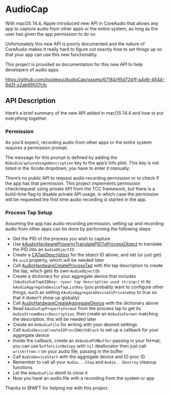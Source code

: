 # AudioCap

With macOS 14.4, Apple introduced new API in CoreAudio that allows any app to capture audio from other apps or the entire system, as long as the user has given the app permission to do so.

Unfortunately this new API is poorly documented and the nature of CoreAudio makes it really hard to figure out exactly how to set things up so that your app can use this new functionality.

This project is provided as documentation for this new API to help developers of audio apps.

https://github.com/insidegui/AudioCap/assets/67184/95d72d1f-a4d6-4544-9d2f-a2ab99507cfc

## API Description

Here’s a brief summary of the new API added in macOS 14.4 and how to put everything together.

### Permission

As you’d expect, recording audio from other apps or the entire system requires a permission prompt.

The message for this prompt is defined by adding the `NSAudioCaptureUsageDescription` key to the app’s Info.plist. This key is not listed in the Xcode dropdown, you have to enter it manually. 

There’s no public API to request audio recording permission or to check if the app has that permission. This project implements permission check/request using private API from the TCC framework, but there is a build-time flag to disable private API usage, in which case the permission will be requested the first time audio recording is started in the app.

### Process Tap Setup

Assuming the app has audio recording permission, setting up and recording audio from other apps can be done by performing the following steps:

- Get the PID of the process you wish to capture
- Use [kAudioHardwarePropertyTranslatePIDToProcessObject](https://developer.apple.com/documentation/coreaudio/kaudiohardwarepropertytranslatepidtoprocessobject) to translate the PID into an `AudioObjectID`
- Create a [CATapDescription](https://developer.apple.com/documentation/coreaudio/catapdescription) for the object ID above, and set (or just get) its `uuid` property, which will be needed later
- Call [AudioHardwareCreateProcessTap](https://developer.apple.com/documentation/coreaudio/4160724-audiohardwarecreateprocesstap) with the tap description to create the tap, which gets its own `AudioObjectID`
- Create a dictionary for your aggregate device that includes `[kAudioSubTapUIDKey: <your tap description uuid string>]` in its `kAudioAggregateDeviceTapListKey` (you probably want to configure other things, such as setting `kAudioAggregateDeviceIsPrivateKey` to true so that it doesn’t show up globally)
- Call [AudioHardwareCreateAggregateDevice](https://developer.apple.com/documentation/coreaudio/1422096-audiohardwarecreateaggregatedevi) with the dictionary above
- Read `kAudioTapPropertyFormat` from the process tap to get its `AudioStreamBasicDescription`, then create an `AVAudioFormat` matching the description, this will be needed later
- Create an `AVAudioFile` for writing with your desired settings
- Call `AudioDeviceCreateIOProcIDWithBlock` to set up a callback for your aggregate device
- Inside the callback, create an `AVAudioPCMBuffer` passing in your format; you can use `bufferListNoCopy` with `nil` deallocator then just call `write(from:)` on your audio file, passing in the buffer
- Call `AudioDeviceStart` with the aggregate device and IO proc ID
- Remember to call all your `Audio...Stop` and `Audio...Destroy` cleanup functions
- Let the `AVAudioFile` deinit to close it
- Now you have an audio file with a recording from the system or app

Thanks to @WFT for helping me with this project.
